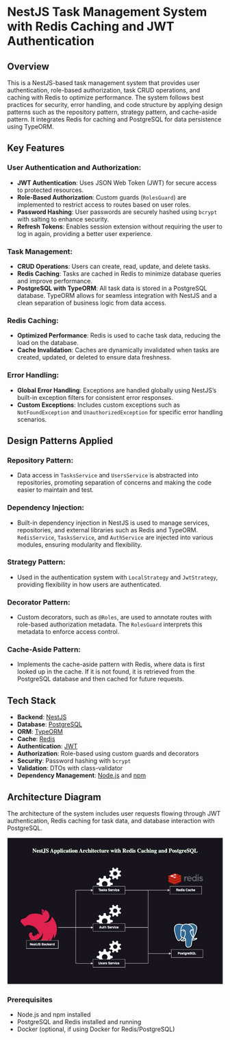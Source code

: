 # NestJS Task Management System with Redis Caching and JWT Authentication

## Overview

This is a NestJS-based task management system that provides user authentication, role-based authorization, task CRUD operations, and caching with Redis to optimize performance. The system follows best practices for security, error handling, and code structure by applying design patterns such as the repository pattern, strategy pattern, and cache-aside pattern. It integrates Redis for caching and PostgreSQL for data persistence using TypeORM.

## Key Features

### User Authentication and Authorization:
- **JWT Authentication**: Uses JSON Web Token (JWT) for secure access to protected resources.
- **Role-Based Authorization**: Custom guards (`RolesGuard`) are implemented to restrict access to routes based on user roles.
- **Password Hashing**: User passwords are securely hashed using `bcrypt` with salting to enhance security.
- **Refresh Tokens**: Enables session extension without requiring the user to log in again, providing a better user experience.

### Task Management:
- **CRUD Operations**: Users can create, read, update, and delete tasks.
- **Redis Caching**: Tasks are cached in Redis to minimize database queries and improve performance.
- **PostgreSQL with TypeORM**: All task data is stored in a PostgreSQL database. TypeORM allows for seamless integration with NestJS and a clean separation of business logic from data access.

### Redis Caching:
- **Optimized Performance**: Redis is used to cache task data, reducing the load on the database.
- **Cache Invalidation**: Caches are dynamically invalidated when tasks are created, updated, or deleted to ensure data freshness.

### Error Handling:
- **Global Error Handling**: Exceptions are handled globally using NestJS’s built-in exception filters for consistent error responses.
- **Custom Exceptions**: Includes custom exceptions such as `NotFoundException` and `UnauthorizedException` for specific error handling scenarios.

## Design Patterns Applied

### Repository Pattern:
- Data access in `TasksService` and `UsersService` is abstracted into repositories, promoting separation of concerns and making the code easier to maintain and test.

### Dependency Injection:
- Built-in dependency injection in NestJS is used to manage services, repositories, and external libraries such as Redis and TypeORM. `RedisService`, `TasksService`, and `AuthService` are injected into various modules, ensuring modularity and flexibility.

### Strategy Pattern:
- Used in the authentication system with `LocalStrategy` and `JwtStrategy`, providing flexibility in how users are authenticated.

### Decorator Pattern:
- Custom decorators, such as `@Roles`, are used to annotate routes with role-based authorization metadata. The `RolesGuard` interprets this metadata to enforce access control.

### Cache-Aside Pattern:
- Implements the cache-aside pattern with Redis, where data is first looked up in the cache. If it is not found, it is retrieved from the PostgreSQL database and then cached for future requests.

## Tech Stack

- **Backend**: [NestJS](https://nestjs.com/)
- **Database**: [PostgreSQL](https://www.postgresql.org/)
- **ORM**: [TypeORM](https://typeorm.io/)
- **Cache**: [Redis](https://redis.io/)
- **Authentication**: [JWT](https://jwt.io/)
- **Authorization**: Role-based using custom guards and decorators
- **Security**: Password hashing with `bcrypt`
- **Validation**: DTOs with class-validator
- **Dependency Management**: [Node.js](https://nodejs.org/en/) and [npm](https://www.npmjs.com/)

## Architecture Diagram

The architecture of the system includes user requests flowing through JWT authentication, Redis caching for task data, and database interaction with PostgreSQL.

![Architecture Diagram](assets/architecture.jpg)

### Prerequisites
- Node.js and npm installed
- PostgreSQL and Redis installed and running
- Docker (optional, if using Docker for Redis/PostgreSQL)
